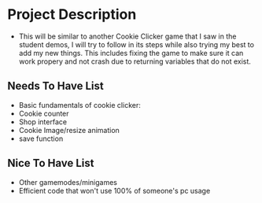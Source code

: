 # Project Description
- This will be similar to another Cookie Clicker game that I saw in the student demos, I will try to follow in its steps while also
trying my best to add my new things. This includes fixing the game to make sure it can work propery and not crash due to returning variables that do not exist.

## Needs To Have List
- Basic fundamentals of cookie clicker:
- Cookie counter
- Shop interface
- Cookie Image/resize animation
- save function


## Nice To Have List
- Other gamemodes/minigames
- Efficient code that won't use 100% of someone's pc usage